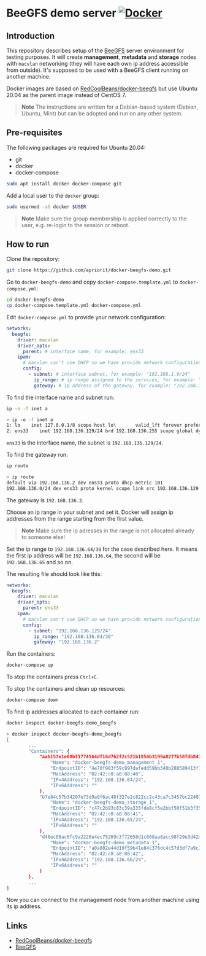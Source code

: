 # BeeGFS demo server [![Docker](https://github.com/apriorit/docker-beegfs-demo/actions/workflows/docker-publish.yml/badge.svg)](https://github.com/apriorit/docker-beegfs-demo/actions/workflows/docker-publish.yml)

## Introduction

This repository describes setup of the [BeeGFS](https://www.beegfs.io) server environment for testing purposes. It will create **management**, **metadata** and **storage** nodes with `macvlan` networking (they will have each own ip address accessible from outside). It's supposed to be used with a BeeGFS client running on another machine.

Docker images are based on [RedCoolBeans/docker-beegfs](https://github.com/RedCoolBeans/docker-beegfs) but use Ubuntu 20.04 as the parent image instead of CentOS 7.

> **Note** The instructions are written for a Debian-based system (Debian, Ubuntu, Mint) but can be adopted and run on any other system.

## Pre-requisites

The following packages are required for Ubuntu 20.04:
* git
* docker
* docker-compose

```sh
sudo apt install docker docker-compose git
```

Add a local user to the `docker` group:

```sh
sudo usermod -aG docker $USER
```

> **Note** Make sure the group membership is applied correctly to the user, e.g. re-login to the session or reboot.

## How to run

Clone the repository:

```sh
git clone https://github.com/apriorit/docker-beegfs-demo.git
```

Go to `docker-beegfs-demo` and copy `docker-compose.template.yml` to `docker-compose.yml`:

```sh
cd docker-beegfs-demo
cp docker-compose.template.yml docker-compose.yml
```

Edit `docker-compose.yml` to provide your network configuration:

```yml
networks:
  beegfs:
    driver: macvlan
    driver_opts:
      parent: # interface name, for example: ens33
    ipam:
      # macvlan can't use DHCP so we have provide network configuration manually
      config:
        - subnet: # interface subnet, for example: "192.168.1.0/24"
          ip_range: # ip range assigned to the services, for example: "192.168.1.64/30"
          gateway: # ip address of the gateway, for example: "192.168.1.1"
```

To find the interface name and subnet run:

```sh
ip -o -f inet a
```

```sh
> ip -o -f inet a
1: lo    inet 127.0.0.1/8 scope host lo\       valid_lft forever preferred_lft forever
2: ens33    inet 192.168.136.129/24 brd 192.168.136.255 scope global dynamic noprefixroute ens33\       valid_lft 1693sec preferred_lft 1693sec
```

`ens33` is the interface name, the subnet is `192.168.136.129/24`.

To find the gateway run:

```sh
ip route
```

```sh
> ip route
default via 192.168.136.2 dev ens33 proto dhcp metric 101 
192.168.136.0/24 dev ens33 proto kernel scope link src 192.168.136.129 metric 101 
```

The gateway is `192.168.136.2`.

Choose an ip range in your subnet and set it. Docker will assign ip addresses from the range starting from the first value.

> **Note** Make sure the ip adresses in the range is not allocated already to someone else!

Set the ip range to `192.168.136.64/30` for the case described here. It means the first ip address will be `192.168.136.64`, the second will be `192.168.136.65` and so on.

The resulting file should look like this:

```yml
networks:
  beegfs:
    driver: macvlan
    driver_opts:
      parent: ens33
    ipam:
      # macvlan can't use DHCP so we have provide network configuration manually
      config:
        - subnet: "192.168.136.129/24"
          ip_range: "192.168.136.64/30"
          gateway: "192.168.136.2"
```

Run the containers:

```sh
docker-compose up
```

To stop the containers press `Ctrl+C`.

To stop the containers and clean up resources:

```sh
docker-compose down
```

To find ip addresses allocated to each container run:

```sh
docker inspect docker-beegfs-demo_beegfs
```

```sh
> docker inspect docker-beegfs-demo_beegfs
[
        ...
        "Containers": {
            "aab157e1e08bf1774564df16d762f2c521b1854b3199a8277b58fdb847e1095a": {
                "Name": "docker-beegfs-demo_management_1",
                "EndpointID": "4e70f983f59c897dafedd59bb340b288589413f132f79037f6f16e7cd0e4badd",
                "MacAddress": "02:42:c0:a8:88:40",
                "IPv4Address": "192.168.136.64/24",
                "IPv6Address": ""
            },
            "b7e84c57b34207e73d9a9f6ac48f327e2c822cc2c43ca7c3457bc224073a66ae": {
                "Name": "docker-beegfs-demo_storage_1",
                "EndpointID": "c47c2b93c83c39a335fde8cf5e2bbf50f51b3f35552f48c9c3319a66580d5783",
                "MacAddress": "02:42:c0:a8:88:41",
                "IPv4Address": "192.168.136.65/24",
                "IPv6Address": ""
            },
            "d40ec08ac0fc9a2226e4ec75269c3f72658d1c808aa8acc98f29e3d42d8396ce": {
                "Name": "docker-beegfs-demo_metadata_1",
                "EndpointID": "a0a802e44d19f59b41e84c376dc4c57d3df7a9c1ffc1b3fc588d8230cc6b88b8",
                "MacAddress": "02:42:c0:a8:88:42",
                "IPv4Address": "192.168.136.66/24",
                "IPv6Address": ""
            }
        },
        ...
]
```

Now you can connect to the management node from another machine using its ip address.

## Links
* [RedCoolBeans/docker-beegfs](https://github.com/RedCoolBeans/docker-beegfs)
* [BeeGFS](https://www.beegfs.io)
